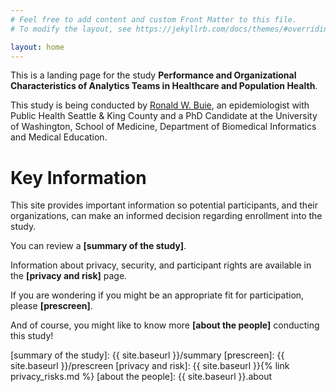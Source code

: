 ```yaml
---
# Feel free to add content and custom Front Matter to this file.
# To modify the layout, see https://jekyllrb.com/docs/themes/#overriding-theme-defaults

layout: home
---
```



This is a landing page for the study **Performance and Organizational Characteristics of Analytics Teams in Healthcare and Population Health**.

This study is being conducted by [Ronald W. Buie], an epidemiologist with Public Health Seattle & King County and a PhD Candidate at the University of Washington, School of Medicine, Department of Biomedical Informatics and Medical Education.

# Key Information

This site provides important information so potential participants, and their organizations, can make an informed decision regarding enrollment into the study.

You can review a **[summary of the study]**.

Information about privacy, security, and participant rights are available in the **[privacy and risk]** page.

If you are wondering if you might be an appropriate fit for participation, please **[prescreen]**.

And of course, you might like to know more **[about the people]** conducting this study!


[Ronald W. Buie]: https://bime.uw.edu/students/ronald-buie-2/
[summary of the study]: {{ site.baseurl }}/summary
[prescreen]: {{ site.baseurl }}/prescreen
[privacy and risk]: {{ site.baseurl }}{% link privacy_risks.md %}
[about the people]: {{ site.baseurl }}.about